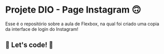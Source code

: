 # Projete DIO - Page Instagram 🙃

Esse é o repositório sobre a aula de Flexbox, na qual foi criado uma copia da interface de login do Instagram! 

## 🚀 Let's code! 🚀
